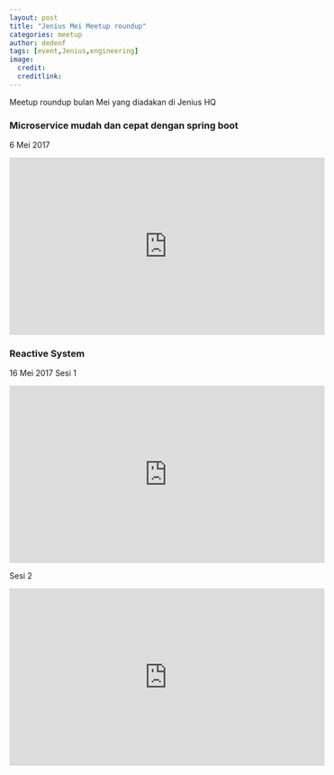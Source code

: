 ```yaml
---
layout: post
title: "Jenius Mei Meetup roundup"
categories: meetup
author: dedenf
tags: [event,Jenius,engineering]
image:
  credit:
  creditlink:
---
```


Meetup roundup bulan Mei yang diadakan di Jenius HQ
<!--break-->
### Microservice mudah dan cepat dengan spring boot
<span class="post-date">6 Mei 2017 </span>
<iframe width="560" height="315" src="https://www.youtube.com/embed/-pgvQScDohw?ecver=1" frameborder="0" allowfullscreen></iframe>


### Reactive System
<span class="post-date">16 Mei 2017</span>
Sesi 1
<iframe width="560" height="315" src="https://www.youtube.com/embed/g7ASY_nzdsg" frameborder="0" allowfullscreen></iframe>

Sesi 2
<iframe width="560" height="315" src="https://www.youtube.com/embed/bAyxJNn61gQ" frameborder="0" allowfullscreen></iframe>



